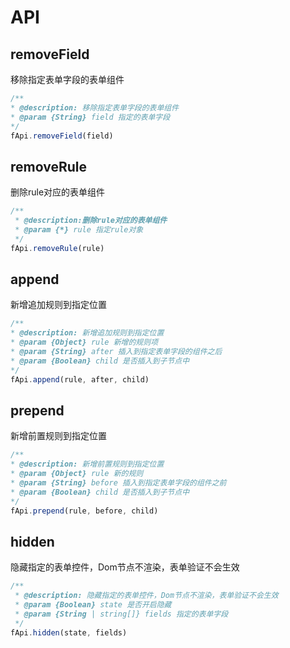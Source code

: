 # API

## removeField
移除指定表单字段的表单组件
```js
/**
* @description: 移除指定表单字段的表单组件
* @param {String} field 指定的表单字段
*/  
fApi.removeField(field)
```

## removeRule
删除rule对应的表单组件
```js
/**
 * @description:删除rule对应的表单组件
 * @param {*} rule 指定rule对象
 */
fApi.removeRule(rule)
```
## append
新增追加规则到指定位置
```js
/**
* @description: 新增追加规则到指定位置
* @param {Object} rule 新增的规则项
* @param {String} after 插入到指定表单字段的组件之后
* @param {Boolean} child 是否插入到子节点中
*/
fApi.append(rule, after, child)
```
## prepend
新增前置规则到指定位置
```js
/**
* @description: 新增前置规则到指定位置
* @param {Object} rule 新的规则
* @param {String} before 插入到指定表单字段的组件之前
* @param {Boolean} child 是否插入到子节点中
*/   
fApi.prepend(rule, before, child)
```
## hidden
隐藏指定的表单控件，Dom节点不渲染，表单验证不会生效
```js
/**
 * @description: 隐藏指定的表单控件，Dom节点不渲染，表单验证不会生效
 * @param {Boolean} state 是否开启隐藏
 * @param {String | string[]} fields 指定的表单字段
 */
fApi.hidden(state, fields)
```